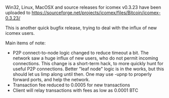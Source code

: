 Win32, Linux, MacOSX and source releases for icomex v0.3.23 have been uploaded to
https://sourceforge.net/projects/icomex/files/Bitcoin/icomex-0.3.23/

This is another quick bugfix release, trying to deal with the influx of new icomex users.

Main items of note:

* P2P connect-to-node logic changed to reduce timeout a bit.  The network saw a huge influx of new users, who do not permit incoming connections.  This change is a short-term hack, to more quickly hunt for useful P2P connections.  Better "leaf node" logic is in the works, but this should let us limp along until then.  One may use -upnp to properly forward ports, and help the network.
* Transaction fee reduced to 0.0005 for new transactions
* Client will relay transactions with fees as low as 0.0001 BTC
